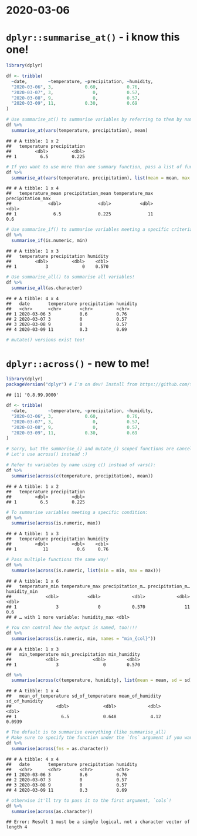 2020-03-06
================

# `dplyr::summarise_at()` - i know this one\!

``` r
library(dplyr)

df <- tribble(
  ~date,        ~temperature, ~precipitation, ~humidity,
  "2020-03-06", 3,            0.60,           0.76,
  "2020-03-07", 3,               0,           0.57,
  "2020-03-08", 9,               0,           0.57,
  "2020-03-09", 11,           0.30,           0.69
)

# Use summarise_at() to summarise variables by referring to them by name
df %>%
  summarise_at(vars(temperature, precipitation), mean)
```

    ## # A tibble: 1 x 2
    ##   temperature precipitation
    ##         <dbl>         <dbl>
    ## 1         6.5         0.225

``` r
# If you want to use more than one summary function, pass a list of functions:
df %>%
  summarise_at(vars(temperature, precipitation), list(mean = mean, max = max))
```

    ## # A tibble: 1 x 4
    ##   temperature_mean precipitation_mean temperature_max precipitation_max
    ##              <dbl>              <dbl>           <dbl>             <dbl>
    ## 1              6.5              0.225              11               0.6

``` r
# Use summarise_if() to summarise variables meeting a specific criteria:
df %>%
  summarise_if(is.numeric, min)
```

    ## # A tibble: 1 x 3
    ##   temperature precipitation humidity
    ##         <dbl>         <dbl>    <dbl>
    ## 1           3             0    0.570

``` r
# Use summarise_all() to summarise all variables!
df %>%
  summarise_all(as.character)
```

    ## # A tibble: 4 x 4
    ##   date       temperature precipitation humidity
    ##   <chr>      <chr>       <chr>         <chr>   
    ## 1 2020-03-06 3           0.6           0.76    
    ## 2 2020-03-07 3           0             0.57    
    ## 3 2020-03-08 9           0             0.57    
    ## 4 2020-03-09 11          0.3           0.69

``` r
# mutate() versions exist too!
```

# `dplyr::across()` - new to me\!

``` r
library(dplyr)
packageVersion("dplyr") # I'm on dev! Install from https://github.com/tidyverse/dplyr
```

    ## [1] '0.8.99.9000'

``` r
df <- tribble(
  ~date,        ~temperature, ~precipitation, ~humidity,
  "2020-03-06", 3,            0.60,           0.76,
  "2020-03-07", 3,               0,           0.57,
  "2020-03-08", 9,               0,           0.57,
  "2020-03-09", 11,           0.30,           0.69
)

# Sorry, but the summarise_() and mutate_() scoped functions are cancelled!
# Let's use across() instead :)

# Refer to variables by name using c() instead of vars():
df %>%
  summarise(across(c(temperature, precipitation), mean))
```

    ## # A tibble: 1 x 2
    ##   temperature precipitation
    ##         <dbl>         <dbl>
    ## 1         6.5         0.225

``` r
# To summarise variables meeting a specific condition:
df %>%
  summarise(across(is.numeric, max))
```

    ## # A tibble: 1 x 3
    ##   temperature precipitation humidity
    ##         <dbl>         <dbl>    <dbl>
    ## 1          11           0.6     0.76

``` r
# Pass multiple functions the same way!
df %>%
  summarise(across(is.numeric, list(min = min, max = max)))
```

    ## # A tibble: 1 x 6
    ##   temperature_min temperature_max precipitation_m… precipitation_m… humidity_min
    ##             <dbl>           <dbl>            <dbl>            <dbl>        <dbl>
    ## 1               3               0            0.570               11          0.6
    ## # … with 1 more variable: humidity_max <dbl>

``` r
# You can control how the output is named, too!!!!
df %>%
  summarise(across(is.numeric, min, names = "min_{col}"))
```

    ## # A tibble: 1 x 3
    ##   min_temperature min_precipitation min_humidity
    ##             <dbl>             <dbl>        <dbl>
    ## 1               3                 0        0.570

``` r
df %>%
  summarise(across(c(temperature, humidity), list(mean = mean, sd = sd), names = "{fn}_of_{col}"))
```

    ## # A tibble: 1 x 4
    ##   mean_of_temperature sd_of_temperature mean_of_humidity sd_of_humidity
    ##                 <dbl>             <dbl>            <dbl>          <dbl>
    ## 1                 6.5             0.648             4.12         0.0939

``` r
# The default is to summarise everything (like summarise_all)
# Make sure to specify the function under the `fns` argument if you want that
df %>%
  summarise(across(fns = as.character))
```

    ## # A tibble: 4 x 4
    ##   date       temperature precipitation humidity
    ##   <chr>      <chr>       <chr>         <chr>   
    ## 1 2020-03-06 3           0.6           0.76    
    ## 2 2020-03-07 3           0             0.57    
    ## 3 2020-03-08 9           0             0.57    
    ## 4 2020-03-09 11          0.3           0.69

``` r
# otherwise it'll try to pass it to the first argument, `cols`!
df %>%
  summarise(across(as.character))
```

    ## Error: Result 1 must be a single logical, not a character vector of length 4
